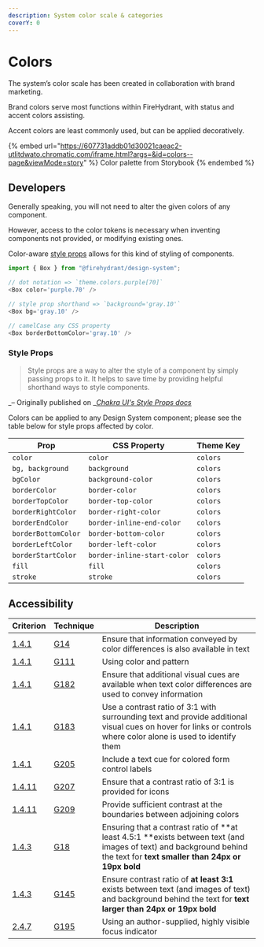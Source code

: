 ```yaml
---
description: System color scale & categories
coverY: 0
---
```


# Colors

The system’s color scale has been created in collaboration with brand marketing.&#x20;

Brand colors serve most functions within FireHydrant, with status and accent colors assisting.

Accent colors are least commonly used, but can be applied decoratively.&#x20;

{% embed url="https://607731addb01d30021caeac2-utlitdwato.chromatic.com/iframe.html?args=&id=colors--page&viewMode=story" %}
Color palette from Storybook
{% endembed %}

## Developers

Generally speaking, you will not need to alter the given colors of any component.

However, access to the color tokens is necessary when inventing components not provided, or modifying existing ones.&#x20;

Color-aware [style props](https://zeroheight.com/63e3d0331/p/881236--colors/t/8233a9) allows for this kind of styling of components.

```javascript
import { Box } from "@firehydrant/design-system";

// dot notation => `theme.colors.purple[70]`
<Box color='purple.70' />

// style prop shorthand => `background='gray.10'`
<Box bg='gray.10' />

// camelCase any CSS property
<Box borderBottomColor='gray.10' />
```

### Style Props <a href="8233a9" id="8233a9"></a>

> Style props are a way to alter the style of a component by simply passing props to it. It helps to save time by providing helpful shorthand ways to style components.

_– Originally published on _[_Chakra UI's Style Props docs_](https://chakra-ui.com/docs/features/style-props)

Colors can be applied to any Design System component; please see the table below for style props affected by color.

| Prop                | CSS Property                | Theme Key |
| ------------------- | --------------------------- | --------- |
| `color`             | `color`                     | `colors`  |
| `bg, background`    | `background`                | `colors`  |
| `bgColor`           | `background-color`          | `colors`  |
| `borderColor`       | `border-color`              | `colors`  |
| `borderTopColor`    | `border-top-color`          | `colors`  |
| `borderRightColor`  | `border-right-color`        | `colors`  |
| `borderEndColor`    | `border-inline-end-color`   | `colors`  |
| `borderBottomColor` | `border-bottom-color`       | `colors`  |
| `borderLeftColor`   | `border-left-color`         | `colors`  |
| `borderStartColor`  | `border-inline-start-color` | `colors`  |
| `fill`              | `fill`                      | `colors`  |
| `stroke`            | `stroke`                    | `colors`  |

## Accessibility

| Criterion                                                                    | Technique                                                     | Description                                                                                                                                                              |
| ---------------------------------------------------------------------------- | ------------------------------------------------------------- | ------------------------------------------------------------------------------------------------------------------------------------------------------------------------ |
| [1.4.1](https://www.w3.org/WAI/WCAG21/Understanding/use-of-color)            | [G14](https://www.w3.org/WAI/WCAG21/Techniques/general/G14)   | Ensure that information conveyed by color differences is also available in text                                                                                          |
| [1.4.1](https://www.w3.org/WAI/WCAG21/Understanding/use-of-color)            | [G111](https://www.w3.org/WAI/WCAG21/Techniques/general/G111) | Using color and pattern                                                                                                                                                  |
| [1.4.1](https://www.w3.org/WAI/WCAG21/Understanding/use-of-color)            | [G182](https://www.w3.org/WAI/WCAG21/Techniques/general/G182) | Ensure that additional visual cues are available when text color differences are used to convey information                                                              |
| [1.4.1](https://www.w3.org/WAI/WCAG21/Understanding/use-of-color)            | [G183](https://www.w3.org/WAI/WCAG21/Techniques/general/G183) | Use a contrast ratio of 3:1 with surrounding text and provide additional visual cues on hover for links or controls where color alone is used to identify them           |
| [1.4.1](https://www.w3.org/WAI/WCAG21/Understanding/use-of-color)            | [G205](https://www.w3.org/WAI/WCAG21/Techniques/general/G205) | Include a text cue for colored form control labels                                                                                                                       |
| [1.4.11](https://www.w3.org/WAI/WCAG21/Understanding/non-text-contrast.html) | [G207](https://www.w3.org/WAI/WCAG21/Techniques/general/G207) | Ensure that a contrast ratio of 3:1 is provided for icons                                                                                                                |
| [1.4.11](https://www.w3.org/WAI/WCAG21/Understanding/non-text-contrast.html) | [G209](https://www.w3.org/WAI/WCAG21/Techniques/general/G209) | Provide sufficient contrast at the boundaries between adjoining colors                                                                                                   |
| [1.4.3](https://www.w3.org/WAI/WCAG21/Understanding/contrast-minimum)        | [G18](https://www.w3.org/WAI/WCAG21/Techniques/general/G18)   | Ensuring that a contrast ratio of **at least 4.5:1 **exists between text (and images of text) and background behind the text for **text smaller than 24px or 19px bold** |
| [1.4.3](https://www.w3.org/WAI/WCAG21/Understanding/contrast-minimum)        | [G145](https://www.w3.org/WAI/WCAG21/Techniques/general/G145) | Ensure contrast ratio of **at least 3:1** exists between text (and images of text) and background behind the text for **text larger than 24px or 19px bold**             |
| [2.4.7](https://www.w3.org/WAI/WCAG21/Understanding/focus-visible)           | [G195](https://www.w3.org/WAI/WCAG21/Techniques/general/G195) | Using an author-supplied, highly visible focus indicator                                                                                                                 |
